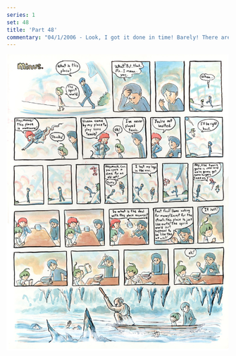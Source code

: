 ```yaml
---
series: 1
set: 48
title: 'Part 48'
commentary: "04/1/2006 - Look, I got it done in time! Barely! There are 25 panels here, I think I had to cram way too much stuff into this one but couldn't come up with a way to split it, so there ya go. <a href=\"https://web.archive.org/web/20061122222233/http://www.moderntales.com/comics/ballad.php?view=first\" target=\"_blank\">Also, the interweb says you can now read Ballad for free.</a>"
---
```


![](../../../../assets/minus/part-48/minus48.jpg)